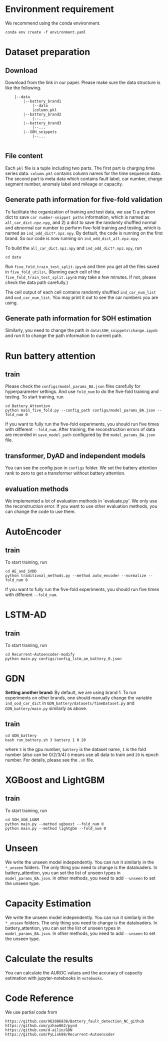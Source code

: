 # Environment requirement
We recommend using the conda environment.
```
conda env create -f environment.yaml
```
# Dataset preparation
## Download
Download from the link in our paper. 
Please make sure the data structure is like the following. 

```
    |--data
        |--battery_brand1
            |--data
            |column.pkl
        |--battery_brand2
            |--...
        |--battery_brand3
            |--...
        |--SOH_snippets
            |--...
    
```

## File content

Each `pkl` file is a tuple including two parts. The first part is charging time series
data. `column.pkl` contains column names for the time sequence data. 
The second part is meta data which contains fault label, car number, charge segment number, anomaly label and mileage or capacity. 

## Generate path information for five-fold validation

To facilitate the organization of training and test data, we use 1) a python dict to save 
`car number-snippet paths` information, which is named as `all_car_dict.npz.npy`, and 2) a dict to save the
randomly shuffled normal and abnormal car number to perform five-fold training and testing, which is 
named as `ind_odd_dict*.npz.npy`. By default, the code is running on the first brand. So our code
is now running on `ind_odd_dict_all.npz.npy`. 

To build the `all_car_dict.npz.npy` and `ind_odd_dict*.npz.npy`, run

`cd data`

Run `five_fold_train_test_split.ipynb` and then you get all the files saved in 
`five_fold_utils\`.
(Running each cell of the `five_fold_train_test_split.ipynb` may take 
a few minutes. If not, please check the data path carefully.)

The cell output of each cell contains randomly shuffled `ind_car_num_list` 
and `ood_car_num_list`. You may print it out to see the car numbers you are using. 

## Generate path information for SOH estimation

Similarly, you need to change the path in `data\SOH_snippets\change.ipynb` and run it to change the path information to current path.

# Run battery attention

## train
Please check the `configs/model_params_BA.json` files carefully for hyperparameter settings.
And use `fold_num` to do the five-fold training and testing. To start training, run
```
cd Battery_Attention
python main_five_fold.py --config_path configs/model_params_BA.json --fold_num 0
```
If you want to fully run the five-fold experiments, you should run five times with different 
`--fold_num`.
After training, the reconstruction errors of data are recorded in `save_model_path` configured by the
`model_params_BA.json` file.

## transformer, DyAD and independent models

You can see the config json in `configs` folder.
We set the battery attention rank to zero to get a transformer without battery attention.

## evaluation methods

We implemented a lot of evaluation methods in `evaluate.py'.
We only use the reconstruction error.
If you want to use other evaluation methods, you can change the code to use them.

# AutoEncoder

## train
To start training, run
```
cd AE_and_SVDD
python traditional_methods.py --method auto_encoder --normalize --fold_num 0
```
If you want to fully run the five-fold experiments, you should run five times with different 
`--fold_num`.

# LSTM-AD

## train
To start training, run
```
cd Recurrent-Autoencoder-modify
python main.py configs/config_lstm_ae_battery_0.json
```
# GDN

**Setting another brand:** By default, we are using brand 1. To run experiments on other brands, 
one should manually change the variable
`ind_ood_car_dict` in `GDN_battery/datasets/TimeDataset.py` and `GDN_battery/main.py` 
similarly as above. 

## train
```
cd GDN_battery
bash run_battery.sh 3 battery 1 0 20
```
where `3` is the gpu number, `battery` is the dataset name, 
`1` is the fold number (also can be 0/2/3/4) `0` means use all data to train and `20` is epoch number.
For details, please see the `.sh` file. 

# XGBoost and LightGBM

## train
To start training, run
```
cd SOH_XGB_LGBM
python main.py --method xgboost --fold_num 0
python main.py --method lightgbm --fold_num 0
```

# Unseen

We write the unseen model independently.
You can run it similarly in the `*_unseen` folders. 
The only thing you need to change is the dataloaders.
In battery_attention, you can set the list of unseen types in `model_params_BA.json`.
In other methods, you need to add `--unseen` to set the unseen type.

# Capacity Estimation

We write the unseen model independently.
You can run it similarly in the `*_unseen` folders. 
The only thing you need to change is the dataloaders.
In battery_attention, you can set the list of unseen types in `model_params_BA.json`.
In other methods, you need to add `--unseen` to set the unseen type.

# Calculate the results
You can calculate the AUROC values and the accuracy of capacity estimation with 
jupyter-notebooks in `notebooks`.

# Code Reference
We use partial code from 
```
https://github.com/962086838/Battery_fault_detection_NC_github
https://github.com/yzhao062/pyod
https://github.com/d-ailin/GDN
https://github.com/PyLink88/Recurrent-Autoencoder
``` 
